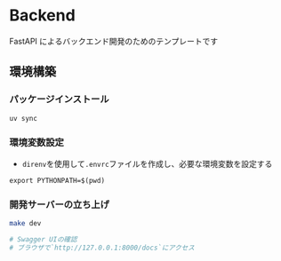 # Backend

FastAPI によるバックエンド開発のためのテンプレートです

## 環境構築

### パッケージインストール

```bash
uv sync
```

### 環境変数設定

- `direnv`を使用して`.envrc`ファイルを作成し、必要な環境変数を設定する
```
export PYTHONPATH=$(pwd)
```

### 開発サーバーの立ち上げ

```bash
make dev
```

```bash
# Swagger UIの確認
# ブラウザで`http://127.0.0.1:8000/docs`にアクセス
```
